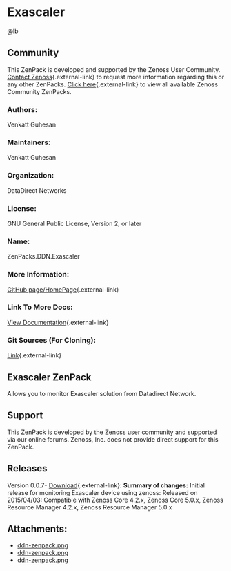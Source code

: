 # Exascaler

@lb[](img/zenpack-ddn-zenpack.png)

## Community

This ZenPack is developed and supported by the Zenoss User Community.
[Contact Zenoss](https://tryit.zenoss.com/zenpack-contact/){.external-link} to
request more information regarding this or any other ZenPacks. [Click here](https://zenoss.com/product/zenpacks?f%5B0%5D=im_field_zenpack_category:1021){.external-link} to
view all available Zenoss Community ZenPacks.

### Authors:

Venkatt Guhesan

### Maintainers:

Venkatt Guhesan

### Organization:

DataDirect Networks

### License:

GNU General Public License, Version 2, or later

### Name:

ZenPacks.DDN.Exascaler

### More Information:

[GitHub page/HomePage](https://github.com/ddndm/ZenPacks.DDN.Exascaler){.external-link}

### Link To More Docs:

[View Documentation](https://github.com/ddndm/ZenPacks.DDN.Exascaler/tree/master/Docs){.external-link}

### Git Sources (For Cloning):

[Link](https://github.com/ddndm/ZenPacks.DDN.Exascaler.git){.external-link}

## Exascaler ZenPack

Allows you to monitor Exascaler solution from Datadirect Network.

## Support

This ZenPack is developed by the Zenoss user community and supported via
our online forums. Zenoss, Inc. does not provide direct support for this
ZenPack.

## Releases

Version 0.0.7- [Download](https://storage.googleapis.com/zenpacks/ZenPacks.DDN.Exascaler/0.0.7/ZenPacks.DDN.Exascaler-0.0.7.egg){.external-link}:   **Summary of changes:** Initial release for monitoring Exascaler
    device using zenoss:   Released on 2015/04/03:   Compatible with Zenoss Core 4.2.x, Zenoss Core 5.0.x, Zenoss
    Resource Manager 4.2.x, Zenoss Resource Manager 5.0.x

## Attachments:

-   [ddn-zenpack.png](img/zenpack-ddn-zenpack.png)
-   [ddn-zenpack.png](img/zenpack-ddn-zenpack.png)
-   [ddn-zenpack.png](img/zenpack-ddn-zenpack.png)

